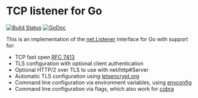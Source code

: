 # TCP listener for Go

[![Build Status](https://secure.travis-ci.org/fiorix/go-listener.png)](http://travis-ci.org/fiorix/go-listener)
[![GoDoc](https://godoc.org/github.com/fiorix/go-listener?status.svg)](https://godoc.org/github.com/fiorix/go-listener)

This is an implementation of the [net.Listener](https://golang.org/pkg/net/#Listener) interface for Go with support for:

* TCP fast open [RFC 7413](https://tools.ietf.org/html/rfc7413)
* TLS configuration with optional client authentication
* Optional HTTP/2 over TLS to use with net/http#Server
* Automatic TLS configuration using [letsencrypt.org](https://letsencrypt.org)
* Command line configuration via environment variables, using [envconfig](https://github.com/kelseyhightower/envconfig)
* Command line configuration via flags, which also work for [cobra](https://github.com/spf13/cobra)
